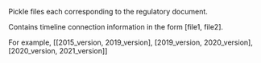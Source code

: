 Pickle files each corresponding to the regulatory document.

Contains timeline connection information in the form [file1, file2].

For example, [[2015_version, 2019_version], [2019_version, 2020_version], [2020_version, 2021_version]]
